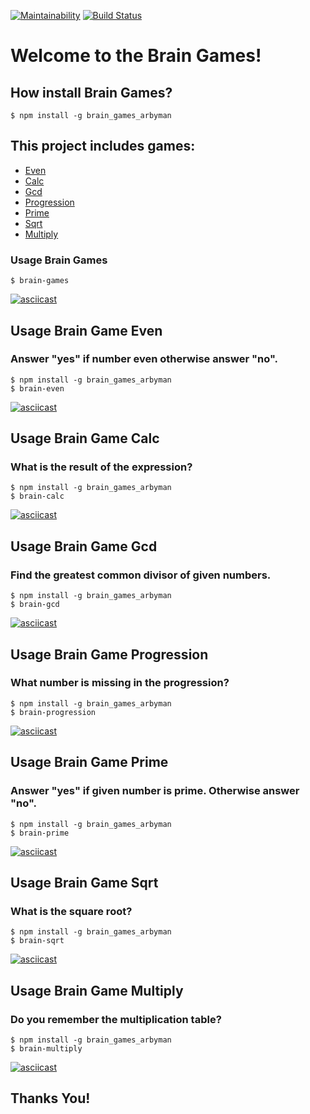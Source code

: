 [![Maintainability](https://api.codeclimate.com/v1/badges/8cf454a9ea717f917b16/maintainability)](https://codeclimate.com/github/arbyman/project-lvl1-s462/maintainability)
[![Build Status](https://travis-ci.com/arbyman/project-lvl1-s462.svg?branch=master)](https://travis-ci.com/arbyman/project-lvl1-s462)

# Welcome to the Brain Games!
## How install Brain Games?

```$ npm install -g brain_games_arbyman```

## This project includes games:

* [Even](#usage-brain-game-even)
* [Calc](#usage-brain-game-calc)
* [Gcd](#usage-brain-game-gcd)
* [Progression](#usage-brain-game-progression)
* [Prime](#usage-brain-game-prime)
* [Sqrt](#usage-brain-game-sqrt)
* [Multiply](#usage-brain-game-multiply)

### Usage Brain Games

```$ brain-games```

[![asciicast](https://asciinema.org/a/lKusltPYeRyHUgIDJZeMIbDsX.svg)](https://asciinema.org/a/lKusltPYeRyHUgIDJZeMIbDsX)

## Usage Brain Game Even
### Answer "yes" if number even otherwise answer "no".
```
$ npm install -g brain_games_arbyman
$ brain-even
```
[![asciicast](https://asciinema.org/a/ry3aayHpJ06oELDNCD22VIMYR.svg)](https://asciinema.org/a/ry3aayHpJ06oELDNCD22VIMYR)

## Usage Brain Game Calc
### What is the result of the expression?
```
$ npm install -g brain_games_arbyman
$ brain-calc
```
[![asciicast](https://asciinema.org/a/pvucxz3K1PfNwd9Ode2F17kwl.svg)](https://asciinema.org/a/pvucxz3K1PfNwd9Ode2F17kwl)

## Usage Brain Game Gcd
### Find the greatest common divisor of given numbers.
```
$ npm install -g brain_games_arbyman
$ brain-gcd
```
[![asciicast](https://asciinema.org/a/NnJnxL3t7H81o0KpA0ZgmY2xo.svg)](https://asciinema.org/a/NnJnxL3t7H81o0KpA0ZgmY2xo)

## Usage Brain Game Progression
### What number is missing in the progression?
```
$ npm install -g brain_games_arbyman
$ brain-progression
```
[![asciicast](https://asciinema.org/a/wdMeKKwWpbf2s8gwWjDLw5zFz.svg)](https://asciinema.org/a/wdMeKKwWpbf2s8gwWjDLw5zFz)

## Usage Brain Game Prime
### Answer "yes" if given number is prime. Otherwise answer "no".
```
$ npm install -g brain_games_arbyman
$ brain-prime
```
[![asciicast](https://asciinema.org/a/UNMhUohthDyjoJaet5PefommK.svg)](https://asciinema.org/a/UNMhUohthDyjoJaet5PefommK)

## Usage Brain Game Sqrt
### What is the square root?
```
$ npm install -g brain_games_arbyman
$ brain-sqrt
```
[![asciicast](https://asciinema.org/a/fTEZyzAuD4fZ41xSwZLd0HCIY.svg)](https://asciinema.org/a/fTEZyzAuD4fZ41xSwZLd0HCIY)

## Usage Brain Game Multiply
### Do you remember the multiplication table?
```
$ npm install -g brain_games_arbyman
$ brain-multiply
```
[![asciicast](https://asciinema.org/a/LiHsGmKJLpeSnlRgW8AsGoIW7.svg)](https://asciinema.org/a/LiHsGmKJLpeSnlRgW8AsGoIW7)

## Thanks You!